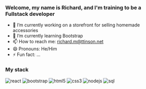 ### Welcome, my name is Richard, and I'm training to be a Fullstack developer

- 🔭 I’m currently working on a storefront for selling homemade accessories
- 🌱 I’m currently learning Bootstrap
- 📫 How to reach me: richard.m@ttinson.net
- 😄 Pronouns: He/Him
- ⚡ Fun fact: ...


### My stack
![react](https://user-images.githubusercontent.com/99735835/198879004-002ab73a-a039-4df6-b81c-9ba05a50b82c.svg)
![bootstrap](https://user-images.githubusercontent.com/99735835/198878875-862a7ddc-498c-4c68-aa42-22e5bc61fb00.svg)
![html5](https://user-images.githubusercontent.com/99735835/198879016-17ab7434-3bfc-42e6-bc95-0c529422582f.svg)
![css3](https://user-images.githubusercontent.com/99735835/198879018-0b05e739-627f-4121-b85a-1c78df212482.svg)
![nodejs](https://user-images.githubusercontent.com/99735835/198879023-8de9ec56-d7d8-457f-a7f1-33f182fd3b8d.svg)
![sql](https://user-images.githubusercontent.com/99735835/198879024-5c43d148-8f90-47e9-b3a9-aad356334110.png)
